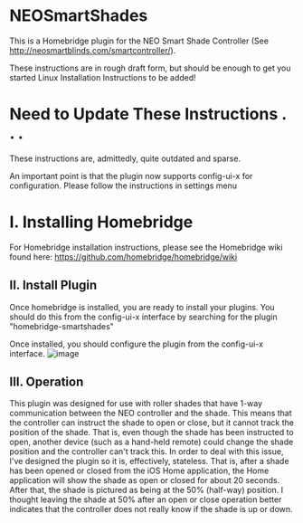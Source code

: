 # NEOSmartShades

This is a Homebridge plugin for the NEO Smart Shade Controller (See http://neosmartblinds.com/smartcontroller/).

These instructions are in rough draft form, but should be enough to get you started
Linux Installation Instructions to be added!

# Need to Update These Instructions . . .
These instructions are, admittedly, quite outdated and sparse.

An important point is that the plugin now supports config-ui-x for configuration.  Please follow the instructions in settings menu

# I. Installing Homebridge 

For Homebridge installation instructions, please see the Homebridge wiki found here: https://github.com/homebridge/homebridge/wiki


## II. Install Plugin

Once homebridge is installed, you are ready to install your plugins. You should do this from the config-ui-x interface by searching for the plugin "homebridge-smartshades"

Once installed, you should configure the plugin from the config-ui-x interface.
![image](https://user-images.githubusercontent.com/15061942/157542543-fff878d0-d5d2-4625-b8e0-45efeb3a24bb.png)

## III. Operation
This plugin was designed for use with roller shades that have 1-way communication between the NEO controller and the shade. This means that the controller can instruct the shade to open or close, but it cannot track the position of the shade. That is, even though the shade has been instructed to open, another device (such as a hand-held remote) could change the shade position and the controller can't track this. In order to deal with this issue, I've designed the plugin so it is, effectively, stateless. That is, after a shade has been opened or closed from the iOS Home application, the Home application will show the shade as open or closed for about 20 seconds. After that, the shade is pictured as being at the 50% (half-way) position. I thought leaving the shade at 50% after an open or close operation better indicates that the controller does not really know if the shade is up or down.






